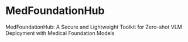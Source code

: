 # MedFoundationHub
MedFoundationHub: A Secure and Lightweight Toolkit for Zero-shot VLM Deployment with Medical Foundation Models
